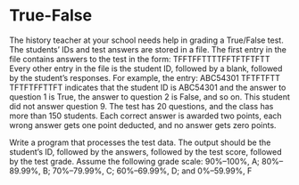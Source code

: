 # True-False
The history teacher at your school needs help in grading a True/False test. The students’ IDs and test answers are stored in a file. The first entry in the file contains answers to the test in the form:
TFFTFFTTTTFFTFTFTFTT
Every other entry in the file is the student ID, followed by a blank, followed by the student’s responses. For example, the entry:
ABC54301 TFTFTFTT TFTFTFFTTFT
indicates that the student ID is ABC54301 and the answer to question 1 is True, the answer to question 2 is False, and so on. This student did not answer question 9. The test has 20 questions, and the class has more than 150 students. Each correct answer is awarded two points, each wrong answer gets one point deducted, and no answer gets zero points.

Write a program that processes the test data. The output should be the student’s ID, followed by the answers, followed by the test score, followed by the test grade. Assume the following grade scale:
90%–100%, A; 80%–89.99%, B; 70%–79.99%, C; 60%–69.99%, D; and 0%–59.99%, F
